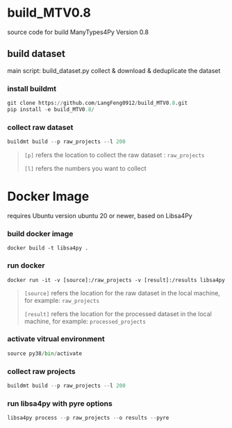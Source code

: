 # build_MTV0.8
source code for build ManyTypes4Py Version 0.8

## build dataset
main script: build_dataset.py
collect & download & deduplicate the dataset
### install buildmt
```python
git clone https://github.com/LangFeng0912/build_MTV0.8.git
pip install -e build_MTV0.8/
```
### collect raw dataset
```python
buildmt build --p raw_projects --l 200
```
> `[p]` refers the location to collect the raw dataset : `raw_projects`
> 
> `[l]` refers the numbers you want to collect

# Docker Image
requires Ubuntu version ubuntu 20 or newer, based on Libsa4Py
### build docker image
```
docker build -t libsa4py .
```

### run docker
```
docker run -it -v [source]:/raw_projects -v [result]:/results libsa4py 
```
> `[source]` refers the location for the raw dataset in the local machine, 
> for example: `raw_projects`
>
> `[result]` refers the location for the processed dataset in the local machine,
> for example: `processed_projects`


[//]: # (### install watchman manually)

[//]: # (```python)

[//]: # (dpkg -i watchman_ubuntu20.04_v2022.12.12.00.deb)

[//]: # (apt-get -f -y install)

[//]: # (watchman version)

[//]: # (```)

### activate vitrual environment
```python
source py38/bin/activate
```

### collect raw projects
```python
buildmt build --p raw_projects --l 200
```

### run libsa4py with pyre options
```python
libsa4py process --p raw_projects --o results --pyre
```